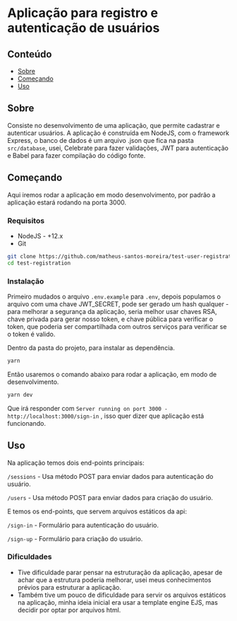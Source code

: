 # Aplicação para registro e autenticação de usuários

## Conteúdo

- [Sobre](#about)
- [Começando](#getting_started)
- [Uso](#usage)

## Sobre <a name = "about"></a>

Consiste no desenvolvimento de uma aplicação, que permite cadastrar e autenticar usuários.
A aplicação é construída em NodeJS, com o framework Express, o banco de dados é um arquivo .json que fica na pasta `src/database`, usei, Celebrate para fazer validações, JWT para autenticação e Babel para fazer compilação do código fonte.

## Começando <a name = "getting_started"></a>

Aqui iremos rodar a aplicação em modo desenvolvimento, por padrão a aplicação estará rodando na porta 3000.

### Requisitos

- NodeJS - +12.x
- Git

```bash
git clone https://github.com/matheus-santos-moreira/test-user-registration.git
cd test-registration
```

### Instalação

Primeiro mudados o arquivo `.env.example` para `.env`, depois populamos o arquivo com uma chave JWT_SECRET, pode ser gerado um hash qualquer - para melhorar a segurança da aplicação, seria melhor usar chaves RSA, chave privada para gerar nosso token, e chave pública para verificar o token, que poderia ser compartilhada com outros serviços para verificar se o token é valido.

Dentro da pasta do projeto, para instalar as dependência.
```bash
yarn
```

Então usaremos o comando abaixo para rodar a aplicação, em modo de desenvolvimento.
```bash
yarn dev
```
Que irá responder com `Server running on port 3000 - http://localhost:3000/sign-in` , isso quer dizer que aplicação está funcionando.

## Uso <a name = "usage"></a>

Na aplicação temos dois end-points principais:

`/sessions` - Usa método POST para enviar dados para autenticação do usuário.

`/users` - Usa método POST para enviar dados para criação do usuário.


E temos os end-points, que servem arquivos estáticos da api:

`/sign-in` - Formulário para autenticação do usuário.

`/sign-up` - Formulário para criação do usuário.


### Dificuldades
- Tive dificuldade parar pensar na estruturação da aplicação, apesar de achar que a estrutura poderia melhorar, usei meus conhecimentos prévios para estruturar a aplicação.
- Também tive um pouco de dificuldade para servir os arquivos estáticos na aplicação, minha ideia inicial era usar a template engine EJS, mas decidir por optar por arquivos html.
